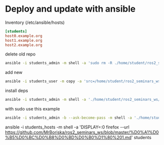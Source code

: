 
# Deploy and update with ansible

Inventory (/etc/ansible/hosts)

```ini
[students]
host0.example.org
host1.example.org
host2.example.org
```

delete old repo

```bash
ansible -i students_admin -m shell -a 'sudo rm -R ./home/student/ros2_seminars_ws' students
```

add new

```bash
ansible -i students_user -m copy -a 'src=/home/student/ros2_seminars_ws dest=/home/student/ros2_seminars_ws' students
```

install deps

```bash
ansible -i students_admin -m shell -a './home/student/ros2_seminars_ws/install_ros2_humble_deps.sh' students
```

with sudo use this example

```bash
ansible -i students_admin -b --ask-become-pass -m shell -a './home/student/ros2_seminars_ws/install_ros2_humble_deps.sh' students
```


ansible -i students_hosts -m shell -a 'DISPLAY=:0 firefox --url https://github.com/MrBoriska/ros2_seminars_ws/blob/master/%D0%A1%D0%B5%D0%BC%D0%B8%D0%BD%D0%B0%D1%80%201.md' students
